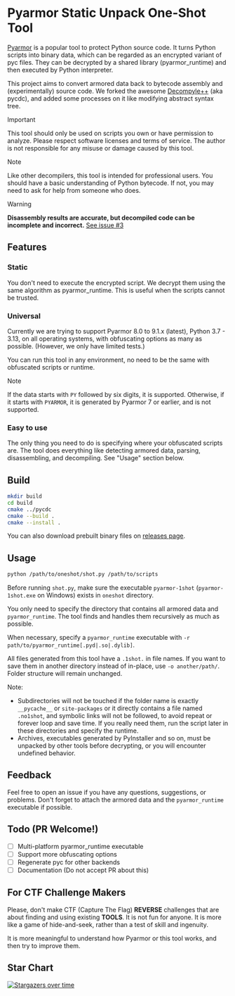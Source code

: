 # Pyarmor Static Unpack One-Shot Tool

[Pyarmor](https://github.com/dashingsoft/pyarmor) is a popular tool to protect Python source code. It turns Python scripts into binary data, which can be regarded as an encrypted variant of pyc files. They can be decrypted by a shared library (pyarmor_runtime) and then executed by Python interpreter.

This project aims to convert armored data back to bytecode assembly and (experimentally) source code. We forked the awesome [Decompyle++](https://github.com/zrax/pycdc) (aka pycdc), and added some processes on it like modifying abstract syntax tree.

> [!IMPORTANT]
>
> This tool should only be used on scripts you own or have permission to analyze. Please respect software licenses and terms of service. The author is not responsible for any misuse or damage caused by this tool.

> [!NOTE]
>
> Like other decompilers, this tool is intended for professional users. You should have a basic understanding of Python bytecode. If not, you may need to ask for help from someone who does.

> [!WARNING]
>
> **Disassembly results are accurate, but decompiled code can be incomplete and incorrect.** [See issue #3](https://github.com/Lil-House/Pyarmor-Static-Unpack-1shot/issues/3)

## Features

### Static

You don't need to execute the encrypted script. We decrypt them using the same algorithm as pyarmor_runtime. This is useful when the scripts cannot be trusted.

### Universal

Currently we are trying to support Pyarmor 8.0 to 9.1.x (latest), Python 3.7 - 3.13, on all operating systems, with obfuscating options as many as possible. (However, we only have limited tests.)

You can run this tool in any environment, no need to be the same with obfuscated scripts or runtime.

> [!NOTE]
> 
> If the data starts with `PY` followed by six digits, it is supported. Otherwise, if it starts with `PYARMOR`, it is generated by Pyarmor 7 or earlier, and is not supported.

### Easy to use

The only thing you need to do is specifying where your obfuscated scripts are. The tool does everything like detecting armored data, parsing, disassembling, and decompiling. See "Usage" section below.

## Build

``` bash
mkdir build
cd build
cmake ../pycdc
cmake --build .
cmake --install .
```

You can also download prebuilt binary files on [releases page](https://github.com/Lil-House/Pyarmor-Static-Unpack-1shot/releases).

## Usage

``` bash
python /path/to/oneshot/shot.py /path/to/scripts
```

Before running `shot.py`, make sure the executable `pyarmor-1shot` (`pyarmor-1shot.exe` on Windows) exists in `oneshot` directory.

You only need to specify the directory that contains all armored data and `pyarmor_runtime`. The tool finds and handles them recursively as much as possible.

When necessary, specify a `pyarmor_runtime` executable with `-r path/to/pyarmor_runtime[.pyd|.so|.dylib]`.

All files generated from this tool have a `.1shot.` in file names. If you want to save them in another directory instead of in-place, use `-o another/path/`. Folder structure will remain unchanged.

Note:

- Subdirectories will not be touched if the folder name is exactly `__pycache__` or `site-packages` or it directly contains a file named `.no1shot`, and symbolic links will not be followed, to avoid repeat or forever loop and save time. If you really need them, run the script later in these directories and specify the runtime.
- Archives, executables generated by PyInstaller and so on, must be unpacked by other tools before decrypting, or you will encounter undefined behavior.

## Feedback

Feel free to open an issue if you have any questions, suggestions, or problems. Don't forget to attach the armored data and the `pyarmor_runtime` executable if possible.

## Todo (PR Welcome!)

- [ ] Multi-platform pyarmor_runtime executable
- [ ] Support more obfuscating options
- [ ] Regenerate pyc for other backends
- [ ] Documentation (Do not accept PR about this)

## For CTF Challenge Makers

Please, don't make CTF (Capture The Flag) **REVERSE** challenges that are about finding and using existing **TOOLS**. It is not fun for anyone. It is more like a game of hide-and-seek, rather than a test of skill and ingenuity.

It is more meaningful to understand how Pyarmor or this tool works, and then try to improve them.

## Star Chart

[![Stargazers over time](https://starchart.cc/Lil-House/Pyarmor-Static-Unpack-1shot.svg?variant=adaptive)](https://starchart.cc/Lil-House/Pyarmor-Static-Unpack-1shot)
